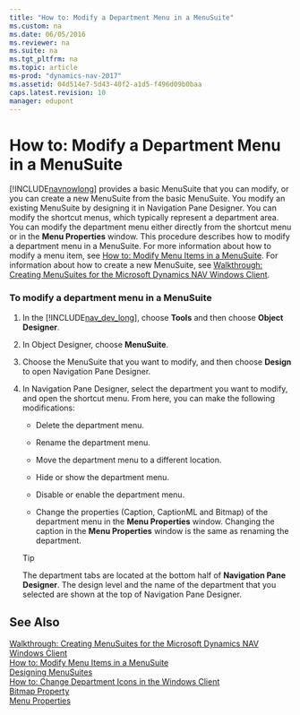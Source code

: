 ```yaml
---
title: "How to: Modify a Department Menu in a MenuSuite"
ms.custom: na
ms.date: 06/05/2016
ms.reviewer: na
ms.suite: na
ms.tgt_pltfrm: na
ms.topic: article
ms-prod: "dynamics-nav-2017"
ms.assetid: 04d514e7-5d43-40f2-a1d5-f496d09b0baa
caps.latest.revision: 10
manager: edupont
---
```

# How to: Modify a Department Menu in a MenuSuite
[!INCLUDE[navnowlong](includes/navnowlong_md.md)] provides a basic MenuSuite that you can modify, or you can create a new MenuSuite from the basic MenuSuite. You modify an existing MenuSuite by designing it in Navigation Pane Designer. You can modify the shortcut menus, which typically represent a department area. You can modify the department menu either directly from the shortcut menu or in the **Menu Properties** window. This procedure describes how to modify a department menu in a MenuSuite. For more information about how to modify a menu item, see [How to: Modify Menu Items in a MenuSuite](How-to--Modify-Menu-Items-in-a-MenuSuite.md). For information about how to create a new MenuSuite, see [Walkthrough: Creating MenuSuites for the Microsoft Dynamics NAV Windows Client](Walkthrough--Creating-MenuSuites-for-the-Microsoft-Dynamics-NAV-Windows-Client.md).  
  
### To modify a department menu in a MenuSuite  
  
1.  In the [!INCLUDE[nav_dev_long](includes/nav_dev_long_md.md)], choose **Tools** and then choose **Object Designer**.  
  
2.  In Object Designer, choose **MenuSuite**.  
  
3.  Choose the MenuSuite that you want to modify, and then choose **Design** to open Navigation Pane Designer.  
  
4.  In Navigation Pane Designer, select the department you want to modify, and open the shortcut menu. From here, you can make the following modifications:  
  
    -   Delete the department menu.  
  
    -   Rename the department menu.  
  
    -   Move the department menu to a different location.  
  
    -   Hide or show the department menu.  
  
    -   Disable or enable the department menu.  
  
    -   Change the properties \(Caption, CaptionML and Bitmap\) of the department menu in the **Menu Properties** window. Changing the caption in the **Menu Properties** window is the same as renaming the department.  
  
    > [!TIP]  
    >  The department tabs are located at the bottom half of **Navigation Pane Designer**. The design level and the name of the department that you selected are shown at the top of Navigation Pane Designer.  
  
## See Also  
 [Walkthrough: Creating MenuSuites for the Microsoft Dynamics NAV Windows Client](Walkthrough--Creating-MenuSuites-for-the-Microsoft-Dynamics-NAV-Windows-Client.md)   
 [How to: Modify Menu Items in a MenuSuite](How-to--Modify-Menu-Items-in-a-MenuSuite.md)   
 [Designing MenuSuites](Designing-MenuSuites.md)   
 [How to: Change Department Icons in the Windows Client](How-to--Change-Department-Icons-in-the-Windows-Client.md)   
 [Bitmap Property](Bitmap-Property.md)   
 [Menu Properties](uiref/-$-S_2490-Menu-Properties-$-.md)
